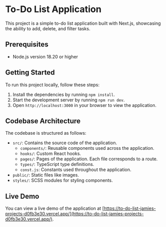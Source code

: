 # To-Do List Application

This project is a simple to-do list application built with Next.js, showcasing the ability to add, delete, and filter tasks.

## Prerequisites

- Node.js version 18.20 or higher

## Getting Started

To run this project locally, follow these steps:

1. Install the dependencies by running `npm install`.
2. Start the development server by running `npm run dev`.
3. Open `http://localhost:3000` in your browser to view the application.

## Codebase Architecture

The codebase is structured as follows:

- `src/`: Contains the source code of the application.
  - `components/`: Reusable components used across the application.
  - `hooks/`: Custom React hooks.
  - `pages/`: Pages of the application. Each file corresponds to a route.
  - `types/`: TypeScript type definitions.
  - `const.js`: Constants used throughout the application.
- `public/`: Static files like images.
- `styles/`: SCSS modules for styling components.

## Live Demo

You can view a live demo of the application at [https://to-do-list-jamies-projects-d0fb3e30.vercel.app/](https://to-do-list-jamies-projects-d0fb3e30.vercel.app/).
